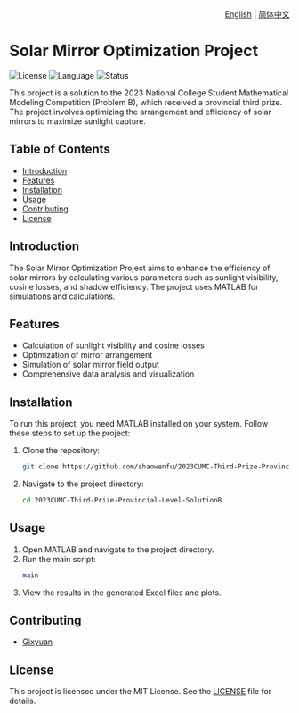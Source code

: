 <div align="right">
  <a href="README.md">English</a> | <a href="README_zh.md">简体中文</a>
</div>

# Solar Mirror Optimization Project

![License](https://img.shields.io/badge/license-MIT-blue.svg)
![Language](https://img.shields.io/badge/language-MATLAB-orange.svg)
![Status](https://img.shields.io/badge/status-Completed-green.svg)

This project is a solution to the 2023 National College Student Mathematical Modeling Competition (Problem B), which received a provincial third prize. The project involves optimizing the arrangement and efficiency of solar mirrors to maximize sunlight capture.

## Table of Contents

- [Introduction](#introduction)
- [Features](#features)
- [Installation](#installation)
- [Usage](#usage)
- [Contributing](#contributing)
- [License](#license)

## Introduction

The Solar Mirror Optimization Project aims to enhance the efficiency of solar mirrors by calculating various parameters such as sunlight visibility, cosine losses, and shadow efficiency. The project uses MATLAB for simulations and calculations.

## Features

- Calculation of sunlight visibility and cosine losses
- Optimization of mirror arrangement
- Simulation of solar mirror field output
- Comprehensive data analysis and visualization

## Installation

To run this project, you need MATLAB installed on your system. Follow these steps to set up the project:

1. Clone the repository:
   ```bash
   git clone https://github.com/shaowenfu/2023CUMC-Third-Prize-Provincial-Level-SolutionB.git
   ```
2. Navigate to the project directory:
   ```bash
   cd 2023CUMC-Third-Prize-Provincial-Level-SolutionB
   ```

## Usage

1. Open MATLAB and navigate to the project directory.
2. Run the main script:
   ```matlab
   main
   ```
3. View the results in the generated Excel files and plots.

## Contributing

- [Gixyuan](https://github.com/Gixyuan)

## License

This project is licensed under the MIT License. See the [LICENSE](LICENSE) file for details.

